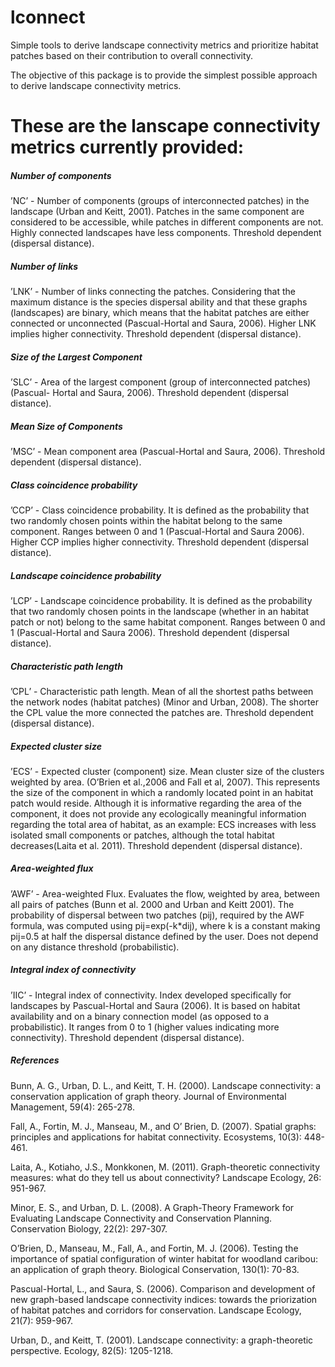  # lconnect
Simple tools to derive landscape connectivity metrics and prioritize habitat patches
based on their contribution to overall connectivity.

The objective of this package is to provide the simplest possible approach to derive 
landscape connectivity metrics.

# These are the lanscape connectivity metrics currently provided:

##### Number of components #####
’NC’ - Number of components (groups of interconnected patches) in the landscape (Urban
and Keitt, 2001). Patches in the same component are considered to be accessible, 
while patches in different components are not. Highly connected landscapes have 
less components. Threshold dependent (dispersal distance).

##### Number of links #####
’LNK’ - Number of links connecting the patches. Considering that the maximum distance is
the species dispersal ability and that these graphs (landscapes) are binary, which 
means that the habitat patches are either connected or unconnected (Pascual-Hortal 
and Saura, 2006). Higher LNK implies higher connectivity. Threshold dependent 
(dispersal distance).

##### Size of the Largest Component #####
’SLC’ - Area of the largest component (group of interconnected patches) (Pascual-
Hortal and Saura, 2006). Threshold dependent (dispersal distance).

##### Mean Size of Components #####
’MSC’ - Mean component area (Pascual-Hortal and Saura, 2006). Threshold dependent 
(dispersal distance).

##### Class coincidence probability #####
’CCP’ - Class coincidence probability. It is defined as the probability that two 
randomly chosen points within the habitat belong to the same component. 
Ranges between 0 and 1 (Pascual-Hortal and Saura 2006). Higher CCP implies higher 
connectivity. Threshold dependent (dispersal distance).

##### Landscape coincidence probability #####
’LCP’ - Landscape coincidence probability. It is defined as the probability that 
two randomly chosen points in the landscape (whether in an habitat patch or not) 
belong to the same habitat component. Ranges between 0 and 1 (Pascual-Hortal and 
Saura 2006). Threshold dependent (dispersal distance).

##### Characteristic path length #####
’CPL’ - Characteristic path length. Mean of all the shortest paths between the 
network nodes (habitat patches) (Minor and Urban, 2008). The shorter the CPL 
value the more connected the patches are. Threshold dependent (dispersal distance).

##### Expected cluster size #####
’ECS’ - Expected cluster (component) size. Mean cluster size of the clusters weighted 
by area. (O’Brien et al.,2006 and Fall et al, 2007). This represents the size 
of the component in which a randomly located point in an habitat patch would reside. 
Although it is informative regarding the area of the component, it does not provide 
any ecologically meaningful information regarding the total area of habitat, 
as an example: ECS increases with less isolated small components or patches, 
although the total habitat decreases(Laita et al. 2011). Threshold dependent 
(dispersal distance).
 
##### Area-weighted flux #####
’AWF’ - Area-weighted Flux. Evaluates the flow, weighted by area, between all 
pairs of patches (Bunn et al. 2000 and Urban and Keitt 2001). The probability of 
dispersal between two patches (pij), required by the AWF formula, was computed 
using pij=exp(-k*dij), where k is a constant making pij=0.5 at half the dispersal 
distance defined by the user. Does not depend on any distance threshold (probabilistic).
 
##### Integral index of connectivity #####
’IIC’ - Integral index of connectivity. Index developed specifically for landscapes 
by Pascual-Hortal and Saura (2006). It is based on habitat availability and on a 
binary connection model (as opposed to a probabilistic). It ranges from 0 to 1 
(higher values indicating more connectivity). Threshold dependent (dispersal distance).

##### References #####
Bunn, A. G., Urban, D. L., and Keitt, T. H. (2000). Landscape connectivity: a 
conservation application of graph theory. Journal of Environmental Management, 
59(4): 265-278.

Fall, A., Fortin, M. J., Manseau, M., and O’ Brien, D. (2007). Spatial graphs: 
principles and applications for habitat connectivity. Ecosystems, 10(3): 448-461.

Laita, A., Kotiaho, J.S., Monkkonen, M. (2011). Graph-theoretic connectivity 
measures: what do they tell us about connectivity? Landscape Ecology, 26: 951-967.

Minor, E. S., and Urban, D. L. (2008). A Graph-Theory Framework for Evaluating 
Landscape Connectivity and Conservation Planning. Conservation Biology, 22(2): 297-307.

O’Brien, D., Manseau, M., Fall, A., and Fortin, M. J. (2006). Testing the importance 
of spatial configuration of winter habitat for woodland caribou: an application of 
graph theory. Biological Conservation, 130(1): 70-83.

Pascual-Hortal, L., and Saura, S. (2006). Comparison and development of new 
graph-based landscape connectivity indices: towards the priorization of habitat 
patches and corridors for conservation. Landscape Ecology, 21(7): 959-967.

Urban, D., and Keitt, T. (2001). Landscape connectivity: a graph-theoretic 
perspective. Ecology, 82(5): 1205-1218.

